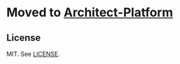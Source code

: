 <p align="center">
  <h1>Moved to <a href="https://github.com/architect-platform">Architect-Platform</a></h1>
</p>

## License

MIT. See [LICENSE](LICENSE).
